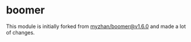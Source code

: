 # boomer

This module is initially forked from [myzhan/boomer@v1.6.0] and made a lot of changes.

[myzhan/boomer@v1.6.0]: https://github.com/myzhan/boomer/tree/v1.6.0

